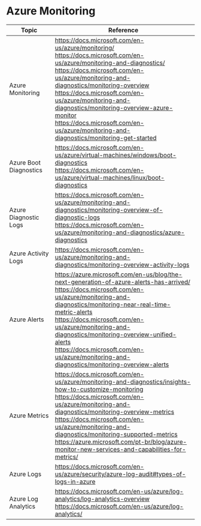 # Azure Monitoring

| Topic | Reference |
| --- | --- |
| Azure Monitoring| https://docs.microsoft.com/en-us/azure/monitoring/<br>https://docs.microsoft.com/en-us/azure/monitoring-and-diagnostics/<br>https://docs.microsoft.com/en-us/azure/monitoring-and-diagnostics/monitoring-overview<br>https://docs.microsoft.com/en-us/azure/monitoring-and-diagnostics/monitoring-overview-azure-monitor<br>https://docs.microsoft.com/en-us/azure/monitoring-and-diagnostics/monitoring-get-started|
| Azure Boot Diagnostics| https://docs.microsoft.com/en-us/azure/virtual-machines/windows/boot-diagnostics <br>https://docs.microsoft.com/en-us/azure/virtual-machines/linux/boot-diagnostics|
|Azure Diagnostic Logs| https://docs.microsoft.com/en-us/azure/monitoring-and-diagnostics/monitoring-overview-of-diagnostic-logs <br>https://docs.microsoft.com/en-us/azure/monitoring-and-diagnostics/azure-diagnostics|
|Azure Activity Logs|https://docs.microsoft.com/en-us/azure/monitoring-and-diagnostics/monitoring-overview-activity-logs|
|Azure Alerts|https://azure.microsoft.com/en-us/blog/the-next-generation-of-azure-alerts-has-arrived/ <br>https://docs.microsoft.com/en-us/azure/monitoring-and-diagnostics/monitoring-near-real-time-metric-alerts <br> https://docs.microsoft.com/en-us/azure/monitoring-and-diagnostics/monitoring-overview-unified-alerts <br>https://docs.microsoft.com/en-us/azure/monitoring-and-diagnostics/monitoring-overview-alerts|
|Azure Metrics|https://docs.microsoft.com/en-us/azure/monitoring-and-diagnostics/insights-how-to-customize-monitoring <br>https://docs.microsoft.com/en-us/azure/monitoring-and-diagnostics/monitoring-overview-metrics <br>https://docs.microsoft.com/en-us/azure/monitoring-and-diagnostics/monitoring-supported-metrics <br>https://azure.microsoft.com/pt-br/blog/azure-monitor-new-services-and-capabilities-for-metrics/|
|Azure Logs| https://docs.microsoft.com/en-us/azure/security/azure-log-audit#types-of-logs-in-azure|
|Azure Log Analytics|https://docs.microsoft.com/en-us/azure/log-analytics/log-analytics-overview <br>https://docs.microsoft.com/en-us/azure/log-analytics/|
